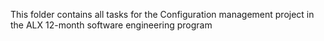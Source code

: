 This folder contains all tasks for the Configuration management project in the ALX 12-month software engineering program
